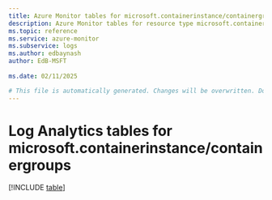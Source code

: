 ```yaml
---
title: Azure Monitor tables for microsoft.containerinstance/containergroups
description: Azure Monitor tables for resource type microsoft.containerinstance/containergroups
ms.topic: reference
ms.service: azure-monitor
ms.subservice: logs
ms.author: edbaynash
author: EdB-MSFT
   
ms.date: 02/11/2025

# This file is automatically generated. Changes will be overwritten. Do not change this file directly.
---
```


# Log Analytics tables for microsoft.containerinstance/containergroups  

[!INCLUDE [table](~/reusable-content/ce-skilling/azure/includes/azure-monitor/reference/tables/microsoft-containerinstance_containergroups-include.md)]

